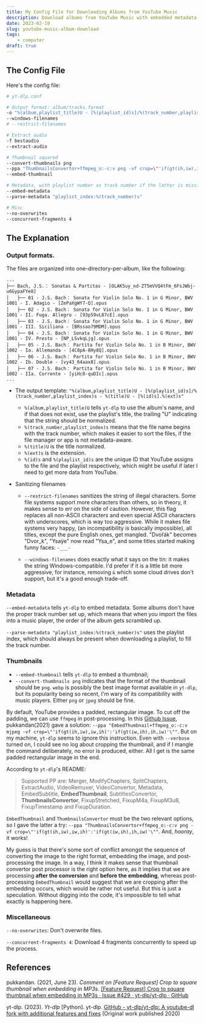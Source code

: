 ```yaml
---
title: My Config File for Downloading Albums from YouTube Music
description: Download albums from YouTube Music with embedded metadata and properly cropped thumbnail.
date: 2023-02-19
slug: youtube-music-album-download
tags:
    - computer
draft: true
---
```


## The Config File

Here's the config file:

```sh
# yt-dlp.conf

# Output format: album/tracks.format
-o "%(album,playlist_title)U - [%(playlist_id)s]/%(track_number,playlist_index)s - %(title)U - [%(id)s].%(ext)s"
--windows-filenames 
# --restrict-filenames 

# Extract audio
-f bestaudio
--extract-audio

# Thumbnail squared
--convert-thumbnails png
--ppa "ThumbnailsConvertor+ffmpeg_o:-c:v png -vf crop=\"'if(gt(ih,iw),iw,ih)':'if(gt(iw,ih),ih,iw)'\""
--embed-thumbnail

# Metadata, with playlist number as track number if the latter is missing
--embed-metadata
--parse-metadata "playlist_index:%(track_number)s"

# Misc
--no-overwrites
--concurrent-fragments 4
```

## The Explanation

### Output formats. 

The files are organized into one-directory-per-album, like the following:

```
...
├── Bach, J.S.： Sonatas & Partitas - [OLAK5uy_nd-ZT5mVVQ4tFm_6FsJWbj-u6GypaFYe8]
│   ├── 01 - J.S. Bach： Sonata for Violin Solo No. 1 in G Minor, BWV 1001 - I. Adagio - [ZePaXgWY7-Q].opus
│   ├── 02 - J.S. Bach： Sonata for Violin Solo No. 1 in G Minor, BWV 1001 - II. Fuga. Allegro - [93p59vL87cE].opus
│   ├── 03 - J.S. Bach： Sonata for Violin Solo No. 1 in G Minor, BWV 1001 - III. Siciliana - [BRssao79MDM].opus
│   ├── 04 - J.S. Bach： Sonata for Violin Solo No. 1 in G Minor, BWV 1001 - IV. Presto - [NP_LSvkqLjg].opus
│   ├── 05 - J.S. Bach： Partita for Violin Solo No. 1 in B Minor, BWV 1002 - Ia. Allemanda - [4C8pA-8Hy8Q].opus
│   ├── 06 - J.S. Bach： Partita for Violin Solo No. 1 in B Minor, BWV 1002 - Ib. Double - [vy43_64aax8].opus
│   ├── 07 - J.S. Bach： Partita for Violin Solo No. 1 in B Minor, BWV 1002 - IIa. Corrente - [yiHc8-quDIc].opus
...
```

- The output template: `"%(album,playlist_title)U - [%(playlist_id)s]/%(track_number,playlist_index)s - %(title)U - [%(id)s].%(ext)s"`
  - `%(album,playlist_title)U` tells `yt-dlp` to use the album's name, and if that does not exist, use the playlist's title, the trailing "U" indicating that the string should be normalized. 
  - `%(track_number,playlist_index)s` means that the file name begins with the track number, which makes it easier to sort the files, if the file manager or app is not metadata-aware. 
  - `%(title)U` is the title normalized.
  - `%(ext)s` is the extension.
  - `%(id)s` and `%(playlist_id)s` are the unique ID that YouTube assigns to the file and the playlist respectively, which might be useful if later I need to get more data from YouTube.

- Sanitizing filenames
  
  - `--restrict-filenames` sanitizes the string of illegal characters. Some file systems support more characters than others, so in theory, it makes sense to err on the side of caution. However, this flag replaces all non-ASCII characters and even special ASCII characters with underscores, which is way too aggressive. While it makes file systems very happy, (an incompatibility is basically impossible), all titles, except the pure English ones, get mangled. "Dvořák" becomes "Dvor_k", "Ysaÿe" now read "Ysa_e", and some titles started making funny faces: `-___-` 
  
  - `--windows-filenames` does exactly what it says on the tin: it makes the string Windows-compatible. I'd prefer if it is a little bit more aggressive, for instance, removing `&` which some cloud drives don't support, but it's a good enough trade-off.


### Metadata

`--embed-metadata` tells `yt-dlp` to embed metadata. Some albums don't have the proper track number set up, which means that when you import the files into a music player, the order of the album gets scrambled up. 

`--parse-metadata "playlist_index:%(track_number)s"` uses the playlist index, which should always be present when downloading a playlist, to fill the track number.

### Thumbnails

- `--embed-thumbnail` tells `yt-dlp` to embed a thumbnail;
- `--convert-thumbnails png` indicates that the format of the thumbnail should be `png`. `webp` is possibly the best image format available in `yt-dlp`, but its popularity being so recent, I'm wary of its compatibility with music players. Either `png` or `jpeg` should be fine.

By default, YouTube provides a padded, rectangular image. To cut off the padding, we can use `ffmpeg` in post-processing. In this [Github Issue](https://github.com/yt-dlp/yt-dlp/issues/429), pukkandan(2021) gave a solution: `--ppa "EmbedThumbnail+ffmpeg_o:-c:v mjpeg -vf crop=\"'if(gt(ih,iw),iw,ih)':'if(gt(iw,ih),ih,iw)'\""`. But on my machine, `yt-dlp` seems to ignore this instruction. Even with `--verbose` turned on, I could see no log about cropping the thumbnail, and if I mangle the command deliberately, no error is produced, either. All I get is the same padded rectangular image in the end.

According to `yt-dlp`'s README:

> Supported PP are: Merger, ModifyChapters, SplitChapters, ExtractAudio, VideoRemuxer, VideoConvertor, Metadata, EmbedSubtitle, **EmbedThumbnail**, SubtitlesConvertor, **ThumbnailsConvertor**, FixupStretched, FixupM4a, FixupM3u8, FixupTimestamp and FixupDuration.

`EmbedThumbnail` and `ThumbnailsConvertor` must be the two relevant options, so I gave the latter a try: `--ppa "ThumbnailsConvertor+ffmpeg_o:-c:v png -vf crop=\"'if(gt(ih,iw),iw,ih)':'if(gt(iw,ih),ih,iw)'\""`. And, _hooray_, it works!

My guess is that there's some sort of conflict amongst the sequence of converting the image to the right format, embedding the image, and post-processing the image. In a way, I think it makes sense that thumbnail convertor post processor is the right option here, as it implies that we are processing **after the conversion** and **before the embedding**, whereas post-processing `EmbedThumbnail` would suggest that we are cropping after the embedding occurs, which would be rather not useful. But this is just a speculation. Without digging into the code, it's impossible to tell what exactly is happening here.


### Miscellaneous

`--no-overwrites`: Don't overwrite files.

`--concurrent-fragments 4`: Download 4 fragments concurrently to speed up the process.


## References

pukkandan. (2021, June 23). *Comment on [Feature Request] Crop to square thumbnail when embedding in MP3s*. [[Feature Request] Crop to square thumbnail when embedding in MP3s · Issue #429 · yt-dlp/yt-dlp · GitHub](https://github.com/yt-dlp/yt-dlp/issues/429#issuecomment-866836396)

yt-dlp. (2023). *Yt-dlp* [Python]. yt-dlp. [GitHub - yt-dlp/yt-dlp: A youtube-dl fork with additional features and fixes](https://github.com/yt-dlp/yt-dlp) (Original work published 2020)

